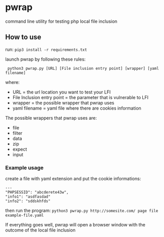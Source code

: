 # pwrap
command line utility for testing php local file inclusion 

## How to use

run:
`pip3 install -r requirements.txt`

launch pwrap by following these rules:

` python3 pwrap.py [URL] [File inclusion entry point] [wrapper] [yaml filename]`

where:

* URL = the url location you want to test your LFI
* File Inclusion entry point = the parameter that is vulnerable to LFI
* wrapper = the possible wrapper that pwrap uses
* yaml filename = yaml file where there are cookies information

The possible wrappers that pwrap uses are:

* file 
* filter
* data
* zip
* expect
* input



### Example usage

create a file with yaml extension and put the cookie informations:

```
---
"PHPSESSID": "abcderete43w",
"info1": "asdfasdad"
"info2": "sddskhfds"

```
then run the program:
`python3 pwrap.py http://somesite.com/ page file example-file.yaml`

If everything goes well, pwrap will open a browser window with the outcome of the local file inclusion
